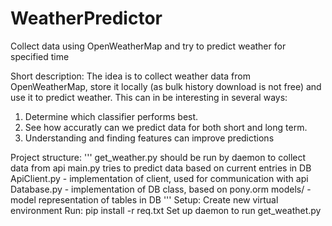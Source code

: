 # WeatherPredictor
Collect data using OpenWeatherMap and try to predict weather for specified time

Short description:
The idea is to collect weather data from OpenWeatherMap, store it locally (as bulk history download is not free)
and use it to predict weather. This can in be interesting in several ways: 
1. Determine which classifier performs best.
2. See how accuratly can we predict data for both short and long term.
3. Understanding and finding features can improve predictions

Project structure:
'''
get_weather.py should be run by daemon to collect data from api
main.py tries to predict data based on current entries in DB
ApiClient.py - implementation of client, used for communication with api
Database.py - implementation of DB class, based on pony.orm
models/ - model representation of tables in DB
'''
Setup:
Create new virtual environment
Run: pip install -r req.txt
Set up daemon to run get_weathet.py
